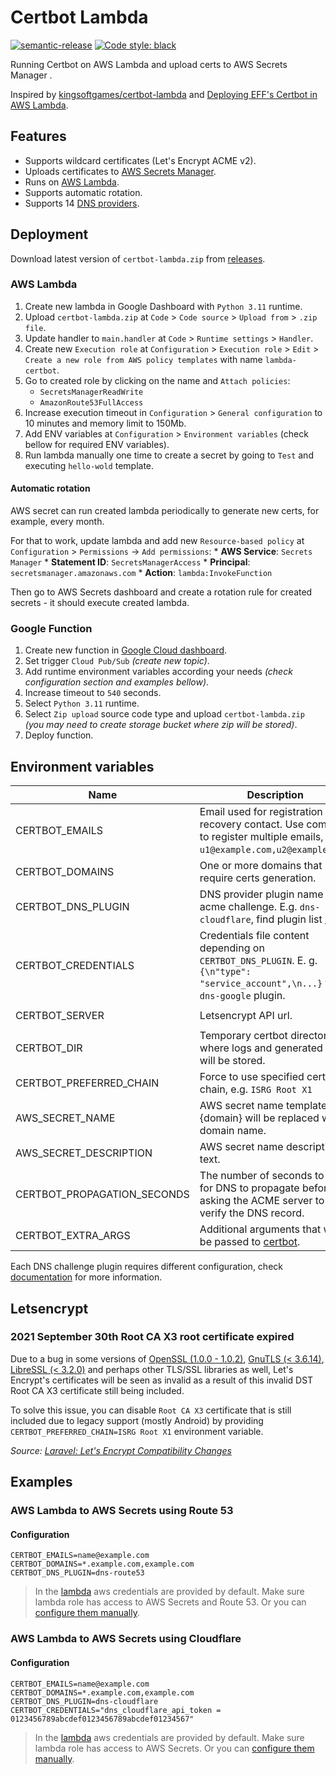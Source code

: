 # Certbot Lambda

[![semantic-release](https://img.shields.io/badge/%20%20%F0%9F%93%A6%F0%9F%9A%80-semantic--release-e10079.svg)](https://github.com/relekang/python-semantic-release)
[![Code style: black](https://img.shields.io/badge/code%20style-black-000000.svg)](https://github.com/psf/black)

Running Certbot on AWS Lambda and upload certs to AWS Secrets Manager .

Inspired by [kingsoftgames/certbot-lambda](https://github.com/kingsoftgames/certbot-lambda) and [Deploying EFF's Certbot in AWS Lambda](https://arkadiyt.com/2018/01/26/deploying-effs-certbot-in-aws-lambda/).


## Features

- Supports wildcard certificates (Let's Encrypt ACME v2).
- Uploads certificates to [AWS Secrets Manager](https://aws.amazon.com/secrets-manager/).
- Runs on [AWS Lambda](https://aws.amazon.com/lambda/).
- Supports automatic rotation.
- Supports 14 [DNS providers](https://eff-certbot.readthedocs.io/en/stable/using.html#dns-plugins).

## Deployment

Download latest version of `certbot-lambda.zip` from [releases](https://github.com/KiraLT/certbot-lambda/releases).

### AWS Lambda

1. Create new lambda in Google Dashboard with `Python 3.11` runtime.
2. Upload `certbot-lambda.zip` at `Code` > `Code source` > `Upload from` > `.zip file`.
3. Update handler to `main.handler` at `Code` > `Runtime settings` > `Handler`.
4. Create new `Execution role` at `Configuration` > `Execution role` > `Edit` > `Create a new role from AWS policy templates` with name `lambda-certbot`.
5. Go to created role by clicking on the name and `Attach policies`:
    * `SecretsManagerReadWrite`
    * `AmazonRoute53FullAccess`
6. Increase execution timeout in `Configuration` > `General configuration` to 10 minutes and memory limit to 150Mb.
7. Add ENV variables at `Configuration` > `Environment variables` (check bellow for required ENV variables).
8. Run lambda manually one time to create a secret by going to `Test` and executing `hello-wold` template.

#### Automatic rotation

AWS secret can run created lambda periodically to generate new certs, for example, every month. 

For that to work, update lambda and add new `Resource-based policy` at `Configuration` > `Permissions` -> `Add permissions`:
    * **AWS Service**: `Secrets Manager`
    * **Statement ID**: `SecretsManagerAccess`
    * **Principal**: `secretsmanager.amazonaws.com`
    * **Action**: `lambda:InvokeFunction`

Then go to AWS Secrets dashboard and create a rotation rule for created secrets - it should execute created lambda.

### Google Function

1. Create new function in [Google Cloud dashboard](https://console.cloud.google.com/functions).
2. Set trigger `Cloud Pub/Sub` _(create new topic)_.
4. Add runtime environment variables according your needs _(check configuration section and examples bellow)_.
5. Increase timeout to `540` seconds.
6. Select `Python 3.11` runtime.
7. Select `Zip upload` source code type and upload `certbot-lambda.zip` _(you may need to create storage bucket where zip will be stored)_.
8. Deploy function.

## Environment variables

| Name | Description | Default/required |
|---|---|---|
| CERTBOT_EMAILS | Email used for registration and recovery contact. Use comma to register multiple emails, eg: `u1@example.com,u2@example.com`. | **required** |
| CERTBOT_DOMAINS | One or more domains that require certs generation. | **required** |
| CERTBOT_DNS_PLUGIN | DNS provider plugin name for acme challenge. E.g. `dns-cloudflare`, find plugin list [here](https://eff-certbot.readthedocs.io/en/stable/using.html#dns-plugins). | **required** |
| CERTBOT_CREDENTIALS | Credentials file content depending on `CERTBOT_DNS_PLUGIN`. E. g. `{\n"type": "service_account",\n...}` for `dns-google` plugin. | **required** except for [route53](https://certbot-dns-route53.readthedocs.io/en/stable/#credentials) |
| CERTBOT_SERVER | Letsencrypt API url. | `https://acme-v02.api.letsencrypt.org/directory` |
| CERTBOT_DIR | Temporary certbot directory where logs and generated certs will be stored. | `/tmp/certbot` |
| CERTBOT_PREFERRED_CHAIN | Force to use specified cert chain, e.g. `ISRG Root X1` | |
| AWS_SECRET_NAME | AWS secret name template, {domain} will be replaced with domain name. | `certbot-{domain}` |
| AWS_SECRET_DESCRIPTION | AWS secret name description text. | `Auto generated SSL certificate by lambda-certbot` |
| CERTBOT_PROPAGATION_SECONDS | The number of seconds to wait for DNS to propagate before asking the ACME server to verify the DNS record. | Depends on dns plugin |
| CERTBOT_EXTRA_ARGS | Additional arguments that will be passed to [certbot](https://eff-certbot.readthedocs.io/en/stable/using.html#certbot-command-line-options). | |

Each DNS challenge plugin requires different configuration, check [documentation](https://eff-certbot.readthedocs.io/en/stable/using.html#dns-plugins) for more information.

## Letsencrypt

### 2021 September 30th Root CA X3 root certificate expired

Due to a bug in some versions of [OpenSSL (1.0.0 - 1.0.2)](https://community.letsencrypt.org/t/openssl-client-compatibility-changes-for-let-s-encrypt-certificates/143816), [GnuTLS (< 3.6.14)](https://lists.gnupg.org/pipermail/gnutls-help/2020-June/004648.html), [LibreSSL (< 3.2.0)](https://ftp.openbsd.org/pub/OpenBSD/LibreSSL/libressl-3.2.0-relnotes.txt) and perhaps other TLS/SSL libraries as well, Let's Encrypt's certificates will be seen as invalid as a result of this invalid DST Root CA X3 certificate still being included.

To solve this issue, you can disable `Root CA X3` certificate that is still included due to legacy support (mostly Android) by providing `CERTBOT_PREFERRED_CHAIN=ISRG Root X1` environment variable.

_Source: [Laravel: Let's Encrypt Compatibility Changes](https://blog.laravel.com/forge-lets-encrypt-compatibility-changes)_

## Examples

### AWS Lambda to AWS Secrets using Route 53

#### Configuration

```
CERTBOT_EMAILS=name@example.com
CERTBOT_DOMAINS=*.example.com,example.com
CERTBOT_DNS_PLUGIN=dns-route53
```

> In the [lambda](https://aws.amazon.com/lambda/) aws credentials are provided by default. Make sure lambda role has access to AWS Secrets and Route 53. Or you can [configure them manually](https://docs.aws.amazon.com/cli/latest/userguide/cli-configure-envvars.html).

### AWS Lambda to AWS Secrets using Cloudflare

#### Configuration

```
CERTBOT_EMAILS=name@example.com
CERTBOT_DOMAINS=*.example.com,example.com
CERTBOT_DNS_PLUGIN=dns-cloudflare
CERTBOT_CREDENTIALS="dns_cloudflare_api_token = 0123456789abcdef0123456789abcdef01234567"
```

> In the [lambda](https://aws.amazon.com/lambda/) aws credentials are provided by default. Make sure lambda role has access to AWS Secrets. Or you can [configure them manually](https://docs.aws.amazon.com/cli/latest/userguide/cli-configure-envvars.html).
